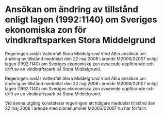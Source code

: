 # Ansökan om ändring av tillstånd enligt lagen (1992:1140) om Sveriges ekonomiska zon för vindkraftsparken Stora Middelgrund

Regeringen avslår Vattenfall Stora Middelgrund Vind AB:s ansökan om ändring av tillstånd meddelat den 22 maj 2008 i ärende M2006/02007 enligt lagen (1992:1140) om Sveriges ekonomiska zon avseende uppförande och drift av en vindkraftspark på Stora Middelgrund.

Regeringen avslår Vattenfall Stora Middelgrund Vind AB:s ansökan om ändring av tillstånd meddelat den 22 maj 2008 i ärende M2006/02007 enligt lagen (1992:1140) om Sveriges ekonomiska zon avseende uppförande och drift av en vindkraftspark på Stora Middelgrund.

Vid denna utgång konstaterar regeringen att tidigare meddelat tillstånd den
22 maj 2008 i ärende med diarienummer M2006/02007 nu har förfallit.
